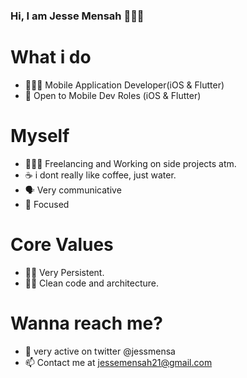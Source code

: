 ### Hi, I am Jesse Mensah 👋🇬🇭

# What i do
- 👨🏿‍💻 Mobile Application Developer(iOS & Flutter)
- 🤔 Open to Mobile Dev Roles (iOS & Flutter)
# Myself
- 👨🏿‍💻 Freelancing and Working on side projects atm.  
- ☕️ i dont really like coffee, just water. 
- 🗣 Very communicative 
- 🎯 Focused
# Core Values 
- 💪🏿 Very Persistent.
- 🛀🏿 Clean code and architecture.
# Wanna reach me? 
- 💬 very active on twitter @jessmensa
- 📫 Contact me at jessemensah21@gmail.com


